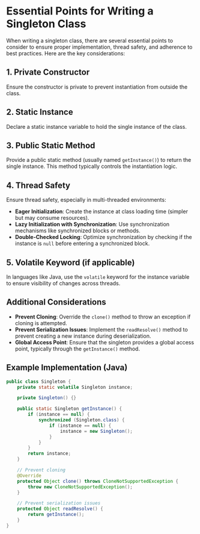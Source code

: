 # Essential Points for Writing a Singleton Class

When writing a singleton class, there are several essential points to consider to ensure proper implementation, thread safety, and adherence to best practices. Here are the key considerations:

## 1. Private Constructor
Ensure the constructor is private to prevent instantiation from outside the class.

## 2. Static Instance
Declare a static instance variable to hold the single instance of the class.

## 3. Public Static Method
Provide a public static method (usually named `getInstance()`) to return the single instance. This method typically controls the instantiation logic.

## 4. Thread Safety
Ensure thread safety, especially in multi-threaded environments:
- **Eager Initialization**: Create the instance at class loading time (simpler but may consume resources).
- **Lazy Initialization with Synchronization**: Use synchronization mechanisms like synchronized blocks or methods.
- **Double-Checked Locking**: Optimize synchronization by checking if the instance is `null` before entering a synchronized block.

## 5. Volatile Keyword (if applicable)
In languages like Java, use the `volatile` keyword for the instance variable to ensure visibility of changes across threads.

## Additional Considerations
- **Prevent Cloning**: Override the `clone()` method to throw an exception if cloning is attempted.
- **Prevent Serialization Issues**: Implement the `readResolve()` method to prevent creating a new instance during deserialization.
- **Global Access Point**: Ensure that the singleton provides a global access point, typically through the `getInstance()` method.

## Example Implementation (Java)

```java
public class Singleton {
    private static volatile Singleton instance;

    private Singleton() {}

    public static Singleton getInstance() {
        if (instance == null) {
            synchronized (Singleton.class) {
                if (instance == null) {
                    instance = new Singleton();
                }
            }
        }
        return instance;
    }

    // Prevent cloning
    @Override
    protected Object clone() throws CloneNotSupportedException {
        throw new CloneNotSupportedException();
    }

    // Prevent serialization issues
    protected Object readResolve() {
        return getInstance();
    }
}
```
